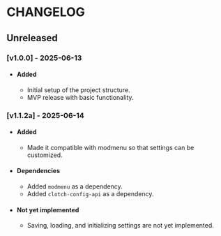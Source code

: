 # CHANGELOG

## Unreleased

### [v1.0.0] - 2025-06-13
- #### Added
  - Initial setup of the project structure.
  - MVP release with basic functionality.

### [v1.1.2a] - 2025-06-14
- #### Added
  - Made it compatible with modmenu so that settings can be customized.
- #### Dependencies
  - Added `modmenu` as a dependency.
  - Added `clotch-config-api` as a dependency.
- #### Not yet implemented
  - Saving, loading, and initializing settings are not yet implemented.
